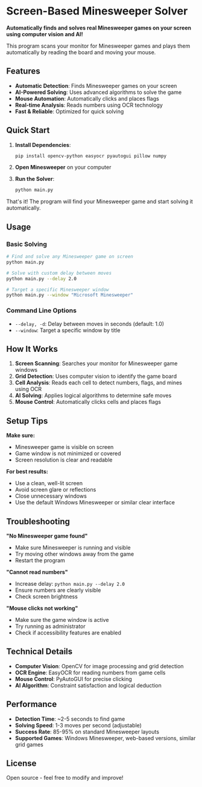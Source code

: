 # Screen-Based Minesweeper Solver

**Automatically finds and solves real Minesweeper games on your screen using computer vision and AI!**

This program scans your monitor for Minesweeper games and plays them automatically by reading the board and moving your mouse.

## Features

- **Automatic Detection**: Finds Minesweeper games on your screen
- **AI-Powered Solving**: Uses advanced algorithms to solve the game
- **Mouse Automation**: Automatically clicks and places flags
- **Real-time Analysis**: Reads numbers using OCR technology
- **Fast & Reliable**: Optimized for quick solving

## Quick Start

1. **Install Dependencies**:
   ```bash
   pip install opencv-python easyocr pyautogui pillow numpy
   ```

2. **Open Minesweeper** on your computer

3. **Run the Solver**:
   ```bash
   python main.py
   ```

That's it! The program will find your Minesweeper game and start solving it automatically.

## Usage

### Basic Solving
```bash
# Find and solve any Minesweeper game on screen
python main.py

# Solve with custom delay between moves
python main.py --delay 2.0

# Target a specific Minesweeper window
python main.py --window "Microsoft Minesweeper"
```

### Command Line Options

- `--delay, -d`: Delay between moves in seconds (default: 1.0)
- `--window`: Target a specific window by title

## How It Works

1. **Screen Scanning**: Searches your monitor for Minesweeper game windows
2. **Grid Detection**: Uses computer vision to identify the game board
3. **Cell Analysis**: Reads each cell to detect numbers, flags, and mines using OCR
4. **AI Solving**: Applies logical algorithms to determine safe moves
5. **Mouse Control**: Automatically clicks cells and places flags

## Setup Tips

**Make sure:**
- Minesweeper game is visible on screen
- Game window is not minimized or covered
- Screen resolution is clear and readable

**For best results:**
- Use a clean, well-lit screen
- Avoid screen glare or reflections
- Close unnecessary windows
- Use the default Windows Minesweeper or similar clear interface

## Troubleshooting

**"No Minesweeper game found"**
- Make sure Minesweeper is running and visible
- Try moving other windows away from the game
- Restart the program

**"Cannot read numbers"**
- Increase delay: `python main.py --delay 2.0`
- Ensure numbers are clearly visible
- Check screen brightness

**"Mouse clicks not working"**
- Make sure the game window is active
- Try running as administrator
- Check if accessibility features are enabled

## Technical Details

- **Computer Vision**: OpenCV for image processing and grid detection
- **OCR Engine**: EasyOCR for reading numbers from game cells
- **Mouse Control**: PyAutoGUI for precise clicking
- **AI Algorithm**: Constraint satisfaction and logical deduction

## Performance

- **Detection Time**: ~2-5 seconds to find game
- **Solving Speed**: 1-3 moves per second (adjustable)
- **Success Rate**: 85-95% on standard Minesweeper layouts
- **Supported Games**: Windows Minesweeper, web-based versions, similar grid games

## License

Open source - feel free to modify and improve!
